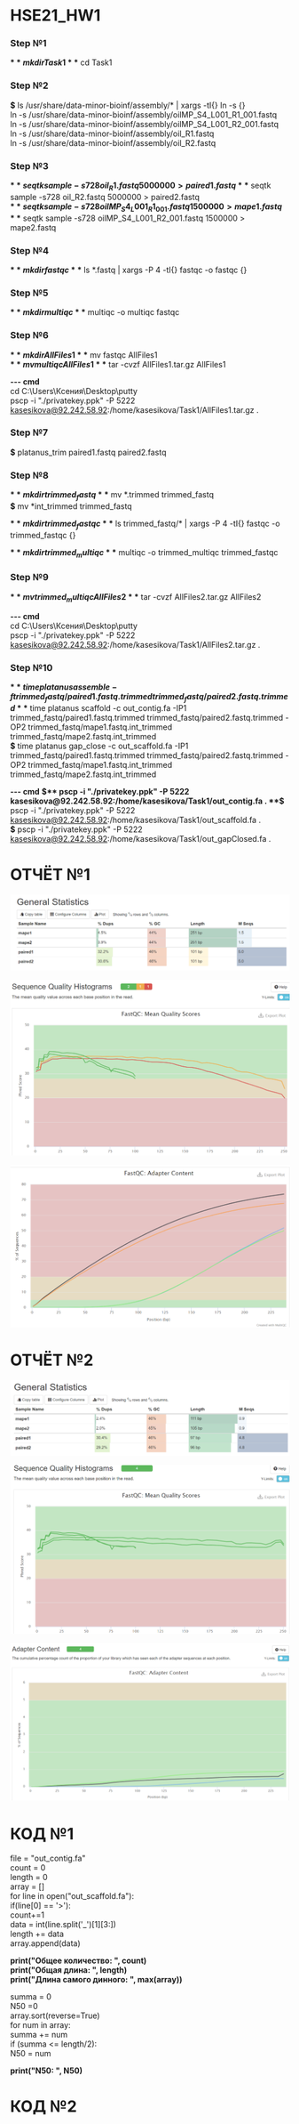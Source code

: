 # HSE21_HW1


### Step №1  
**$** mkdir Task1  
**$** cd Task1  

### Step №2    
**$** ls /usr/share/data-minor-bioinf/assembly/* | xargs -tI{} ln -s {}  
ln -s /usr/share/data-minor-bioinf/assembly/oilMP_S4_L001_R1_001.fastq  
ln -s /usr/share/data-minor-bioinf/assembly/oilMP_S4_L001_R2_001.fastq  
ln -s /usr/share/data-minor-bioinf/assembly/oil_R1.fastq  
ln -s /usr/share/data-minor-bioinf/assembly/oil_R2.fastq  
 
### Step №3  
**$** seqtk sample -s728 oil_R1.fastq 5000000 > paired1.fastq  
**$** seqtk sample -s728 oil_R2.fastq 5000000 > paired2.fastq  
**$** seqtk sample -s728 oilMP_S4_L001_R1_001.fastq 1500000 > mape1.fastq  
**$** seqtk sample -s728 oilMP_S4_L001_R2_001.fastq 1500000 > mape2.fastq  

### Step №4  
**$** mkdir fastqc  
**$** ls *.fastq | xargs -P 4 -tI{} fastqc -o fastqc {}  

### Step №5  
**$** mkdir multiqc  
**$** multiqc -o multiqc fastqc  

### Step №6      
**$** mkdir AllFiles1  
**$** mv fastqc AllFiles1  
**$** mv multiqc AllFiles1  
**$** tar -cvzf AllFiles1.tar.gz AllFiles1  

**--- cmd**   
cd C:\Users\Ксения\Desktop\putty  
pscp -i "./privatekey.ppk" -P 5222 kasesikova@92.242.58.92:/home/kasesikova/Task1/AllFiles1.tar.gz .  

### Step №7    
**$** platanus_trim    paired1.fastq paired2.fastq    

### Step №8     
**$** mkdir trimmed_fastq  
**$** mv *.trimmed trimmed_fastq  
**$** mv *int_trimmed trimmed_fastq  

**$** mkdir trimmed_fastqc  
**$** ls trimmed_fastq/* | xargs -P 4 -tI{} fastqc -o trimmed_fastqc {}  

**$** mkdir trimmed_multiqc  
**$** multiqc -o trimmed_multiqc trimmed_fastqc    

### Step №9  
**$** mv trimmed_multiqc AllFiles2  
**$** tar -cvzf AllFiles2.tar.gz AllFiles2  

**--- cmd**   
cd C:\Users\Ксения\Desktop\putty    
pscp -i "./privatekey.ppk" -P 5222 kasesikova@92.242.58.92:/home/kasesikova/Task1/AllFiles2.tar.gz .  

### Step №10  
**$** time platanus assemble -f trimmed_fastq/paired1.fastq.trimmed trimmed_fastq/paired2.fastq.trimmed  
**$** time platanus scaffold -c out_contig.fa -IP1 trimmed_fastq/paired1.fastq.trimmed trimmed_fastq/paired2.fastq.trimmed -OP2 trimmed_fastq/mape1.fastq.int_trimmed trimmed_fastq/mape2.fastq.int_trimmed  
**$** time platanus gap_close -c out_scaffold.fa -IP1 trimmed_fastq/paired1.fastq.trimmed trimmed_fastq/paired2.fastq.trimmed -OP2 trimmed_fastq/mape1.fastq.int_trimmed trimmed_fastq/mape2.fastq.int_trimmed  

**--- cmd**
**$** pscp -i "./privatekey.ppk" -P 5222 kasesikova@92.242.58.92:/home/kasesikova/Task1/out_contig.fa .  
**$** pscp -i "./privatekey.ppk" -P 5222 kasesikova@92.242.58.92:/home/kasesikova/Task1/out_scaffold.fa .  
**$** pscp -i "./privatekey.ppk" -P 5222 kasesikova@92.242.58.92:/home/kasesikova/Task1/out_gapClosed.fa .  


# ОТЧЁТ №1

![](1.png)

![](2.png)

![](3.png)

# ОТЧЁТ №2

![](4.png)

![](5.png)

![](6.png)


# КОД №1

file = "out_contig.fa"  
count = 0  
length = 0  
array = []  
for line in open("out_scaffold.fa"):  
    if(line[0] == '>'):  
        count+=1  
        data = int(line.split('_')[1][3:])  
        length += data  
        array.append(data)  

 **print("Общее количество: ", count)  
print("Общая длина: ",  length)  
print("Длина самого динного: ", max(array))**   

summa = 0  
N50 =0  
array.sort(reverse=True)  
for num in array:  
    summa += num  
    if (summa <= length/2):  
        N50 = num  

**print("N50: ", N50)**  


# КОД №2


